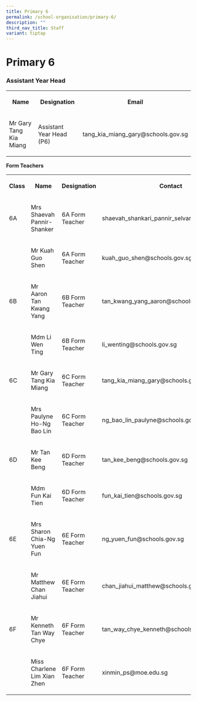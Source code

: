 ```yaml
---
title: Primary 6
permalink: /school-organisation/primary-6/
description: ""
third_nav_title: Staff
variant: tiptap
---
```

<h1><strong>Primary 6</strong></h1>
<h3>Assistant Year Head</h3>
<table style="minWidth: 75px">
<colgroup>
<col>
<col>
<col>
</colgroup>
<tbody>
<tr>
<th rowspan="1" colspan="1">
<p>Name</p>
</th>
<th rowspan="1" colspan="1">
<p>Designation</p>
</th>
<th rowspan="1" colspan="1">
<p>Email</p>
</th>
</tr>
<tr>
<td rowspan="1" colspan="1">
<p>Mr Gary Tang Kia Miang</p>
</td>
<td rowspan="1" colspan="1">
<p>Assistant Year Head (P6)</p>
</td>
<td rowspan="1" colspan="1">
<p>tang_kia_miang_gary@schools.gov.sg</p>
</td>
</tr>
</tbody>
</table>
<p><strong>Form Teachers</strong>
</p>
<table style="minWidth: 100px">
<colgroup>
<col>
<col>
<col>
<col>
</colgroup>
<tbody>
<tr>
<th rowspan="1" colspan="1">
<p>Class</p>
</th>
<th rowspan="1" colspan="1">
<p>Name</p>
</th>
<th rowspan="1" colspan="1">
<p>Designation</p>
</th>
<th rowspan="1" colspan="1">
<p>Contact</p>
</th>
</tr>
<tr>
<td rowspan="1" colspan="1">
<p>6A</p>
</td>
<td rowspan="1" colspan="1">
<p>Mrs Shaevah Pannir-Shanker&nbsp;</p>
</td>
<td rowspan="1" colspan="1">
<p>6A Form Teacher</p>
</td>
<td rowspan="1" colspan="1">
<p>shaevah_shankari_pannir_selvan@schools.gov.sg</p>
</td>
</tr>
<tr>
<td rowspan="1" colspan="1">
<p></p>
</td>
<td rowspan="1" colspan="1">
<p>Mr Kuah Guo Shen</p>
</td>
<td rowspan="1" colspan="1">
<p>6A Form Teacher</p>
</td>
<td rowspan="1" colspan="1">
<p>kuah_guo_shen@schools.gov.sg</p>
</td>
</tr>
<tr>
<td rowspan="1" colspan="1">
<p>6B</p>
</td>
<td rowspan="1" colspan="1">
<p>Mr Aaron Tan Kwang Yang</p>
</td>
<td rowspan="1" colspan="1">
<p>6B Form Teacher</p>
</td>
<td rowspan="1" colspan="1">
<p>tan_kwang_yang_aaron@schools.gov.sg</p>
</td>
</tr>
<tr>
<td rowspan="1" colspan="1">
<p></p>
</td>
<td rowspan="1" colspan="1">
<p>Mdm Li Wen Ting</p>
</td>
<td rowspan="1" colspan="1">
<p>6B Form Teacher</p>
</td>
<td rowspan="1" colspan="1">
<p>li_wenting@schools.gov.sg</p>
</td>
</tr>
<tr>
<td rowspan="1" colspan="1">
<p>6C</p>
</td>
<td rowspan="1" colspan="1">
<p>Mr Gary Tang Kia Miang</p>
</td>
<td rowspan="1" colspan="1">
<p>6C Form Teacher</p>
</td>
<td rowspan="1" colspan="1">
<p>tang_kia_miang_gary@schools.gov.sg</p>
</td>
</tr>
<tr>
<td rowspan="1" colspan="1">
<p></p>
</td>
<td rowspan="1" colspan="1">
<p>Mrs Paulyne Ho-Ng Bao Lin</p>
</td>
<td rowspan="1" colspan="1">
<p>6C Form Teacher</p>
</td>
<td rowspan="1" colspan="1">
<p>ng_bao_lin_paulyne@schools.gov.sg</p>
</td>
</tr>
<tr>
<td rowspan="1" colspan="1">
<p>6D</p>
</td>
<td rowspan="1" colspan="1">
<p>Mr Tan Kee Beng</p>
</td>
<td rowspan="1" colspan="1">
<p>6D Form Teacher</p>
</td>
<td rowspan="1" colspan="1">
<p>tan_kee_beng@schools.gov.sg</p>
</td>
</tr>
<tr>
<td rowspan="1" colspan="1">
<p></p>
</td>
<td rowspan="1" colspan="1">
<p>Mdm Fun Kai Tien</p>
</td>
<td rowspan="1" colspan="1">
<p>6D Form Teacher</p>
</td>
<td rowspan="1" colspan="1">
<p>fun_kai_tien@schools.gov.sg</p>
</td>
</tr>
<tr>
<td rowspan="1" colspan="1">
<p>6E</p>
</td>
<td rowspan="1" colspan="1">
<p>Mrs Sharon Chia-Ng Yuen Fun</p>
</td>
<td rowspan="1" colspan="1">
<p>6E Form Teacher</p>
</td>
<td rowspan="1" colspan="1">
<p>ng_yuen_fun@schools.gov.sg</p>
</td>
</tr>
<tr>
<td rowspan="1" colspan="1">
<p></p>
</td>
<td rowspan="1" colspan="1">
<p>Mr Matthew Chan Jiahui</p>
</td>
<td rowspan="1" colspan="1">
<p>6E Form Teacher</p>
</td>
<td rowspan="1" colspan="1">
<p>chan_jiahui_matthew@schools.gov.sg</p>
</td>
</tr>
<tr>
<td rowspan="1" colspan="1">
<p>6F</p>
</td>
<td rowspan="1" colspan="1">
<p>Mr Kenneth Tan Way Chye</p>
</td>
<td rowspan="1" colspan="1">
<p>6F Form Teacher</p>
</td>
<td rowspan="1" colspan="1">
<p>tan_way_chye_kenneth@schools.gov.sg</p>
</td>
</tr>
<tr>
<td rowspan="1" colspan="1">
<p></p>
</td>
<td rowspan="1" colspan="1">
<p>Miss Charlene Lim Xian Zhen</p>
</td>
<td rowspan="1" colspan="1">
<p>6F Form Teacher</p>
</td>
<td rowspan="1" colspan="1">
<p>xinmin_ps@moe.edu.sg</p>
</td>
</tr>
</tbody>
</table>
<p></p>